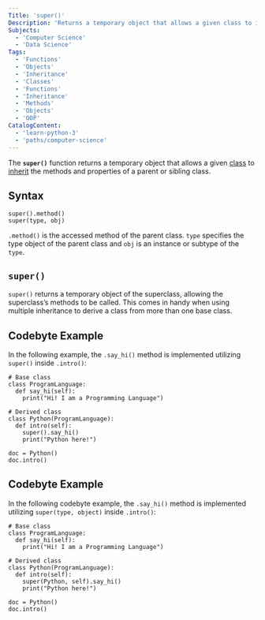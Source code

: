 ```yaml
---
Title: 'super()'
Description: 'Returns a temporary object that allows a given class to inherit the methods and properties of a parent or sibling class.'
Subjects:
  - 'Computer Science'
  - 'Data Science'
Tags:
  - 'Functions'
  - 'Objects'
  - 'Inheritance'
  - 'Classes'
  - 'Functions'
  - 'Inheritance'
  - 'Methods'
  - 'Objects'
  - 'OOP'
CatalogContent:
  - 'learn-python-3'
  - 'paths/computer-science'
---
```


The **`super()`** function returns a temporary object that allows a given [class](https://www.codecademy.com/resources/docs/python/classes) to [inherit](https://www.codecademy.com/resources/docs/python/inheritance) the methods and properties of a parent or sibling class.

## Syntax

```pseudo
super().method()
super(type, obj)
```

`.method()` is the accessed method of the parent class. `type` specifies the type object of the parent class and `obj` is an instance or subtype of the `type`.

## `super()`

`super()` returns a temporary object of the superclass, allowing the superclass’s methods to be called. This comes in handy when using multiple inheritance to derive a class from more than one base class.

## Codebyte Example

In the following example, the `.say_hi()` method is implemented utilizing `super()` inside `.intro()`:

```codebyte/python
# Base class
class ProgramLanguage:
  def say_hi(self):
    print("Hi! I am a Programming Language")

# Derived class
class Python(ProgramLanguage):
  def intro(self):
    super().say_hi()
    print("Python here!")

doc = Python()
doc.intro()
```

## Codebyte Example

In the following codebyte example, the `.say_hi()` method is implemented utilizing `super(type, object)` inside `.intro()`:

```codebyte/python
# Base class
class ProgramLanguage:
  def say_hi(self):
    print("Hi! I am a Programming Language")

# Derived class
class Python(ProgramLanguage):
  def intro(self):
    super(Python, self).say_hi()
    print("Python here!")

doc = Python()
doc.intro()
```
